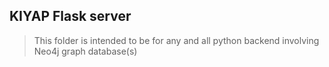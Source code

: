 ## KIYAP Flask server

> This folder is intended to be for any and all python backend involving Neo4j graph database(s)